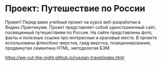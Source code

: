 # Проект: Путешествие по России

Привет! Перед вами учебный проект на курсе веб-разработки в Яндекс.Практикуме. Проект представляет собой одностраничный сайт, посвященный путешествиям по России. На сайте представлены фото, факты и полезные ссылки про интересные и красивые места. В проекте использованы флексбокс-верстка, грид-верстка, позиционирование, продвинутая семантика HTML, методология БЭМ.

https://we-cut-the-night.github.io/russian-travel/index.html
